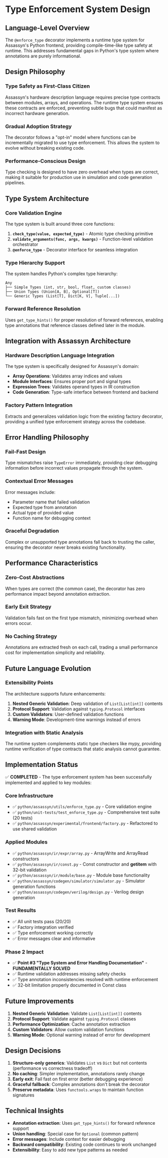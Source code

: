 # Type Enforcement System Design

## Language-Level Overview

The `@enforce_type` decorator implements a runtime type system for Assassyn's Python frontend, providing compile-time-like type safety at runtime. This addresses fundamental gaps in Python's type system where annotations are purely informational.

## Design Philosophy

### Type Safety as First-Class Citizen

Assassyn's hardware description language requires precise type contracts between modules, arrays, and operations. The runtime type system ensures these contracts are enforced, preventing subtle bugs that could manifest as incorrect hardware generation.

### Gradual Adoption Strategy

The decorator follows a "opt-in" model where functions can be incrementally migrated to use type enforcement. This allows the system to evolve without breaking existing code.

### Performance-Conscious Design

Type checking is designed to have zero overhead when types are correct, making it suitable for production use in simulation and code generation pipelines.

## Type System Architecture

### Core Validation Engine

The type system is built around three core functions:

1. **`check_type(value, expected_type)`** - Atomic type checking primitive
2. **`validate_arguments(func, args, kwargs)`** - Function-level validation orchestrator  
3. **`@enforce_type`** - Decorator interface for seamless integration

### Type Hierarchy Support

The system handles Python's complex type hierarchy:

```
Any
├── Simple Types (int, str, bool, float, custom classes)
├── Union Types (Union[A, B], Optional[T])
└── Generic Types (List[T], Dict[K, V], Tuple[...])
```

### Forward Reference Resolution

Uses `get_type_hints()` for proper resolution of forward references, enabling type annotations that reference classes defined later in the module.

## Integration with Assassyn Architecture

### Hardware Description Language Integration

The type system is specifically designed for Assassyn's domain:

- **Array Operations**: Validates array indices and values
- **Module Interfaces**: Ensures proper port and signal types
- **Expression Trees**: Validates operand types in IR construction
- **Code Generation**: Type-safe interface between frontend and backend

### Factory Pattern Integration

Extracts and generalizes validation logic from the existing factory decorator, providing a unified type enforcement strategy across the codebase.

## Error Handling Philosophy

### Fail-Fast Design

Type mismatches raise `TypeError` immediately, providing clear debugging information before incorrect values propagate through the system.

### Contextual Error Messages

Error messages include:
- Parameter name that failed validation
- Expected type from annotation  
- Actual type of provided value
- Function name for debugging context

### Graceful Degradation

Complex or unsupported type annotations fall back to trusting the caller, ensuring the decorator never breaks existing functionality.

## Performance Characteristics

### Zero-Cost Abstractions

When types are correct (the common case), the decorator has zero performance impact beyond annotation extraction.

### Early Exit Strategy

Validation fails fast on the first type mismatch, minimizing overhead when errors occur.

### No Caching Strategy

Annotations are extracted fresh on each call, trading a small performance cost for implementation simplicity and reliability.

## Future Language Evolution

### Extensibility Points

The architecture supports future enhancements:

1. **Nested Generic Validation**: Deep validation of `List[List[int]]` contents
2. **Protocol Support**: Validation against `typing.Protocol` interfaces
3. **Custom Validators**: User-defined validation functions
4. **Warning Mode**: Development-time warnings instead of errors

### Integration with Static Analysis

The runtime system complements static type checkers like mypy, providing runtime verification of type contracts that static analysis cannot guarantee.

## Implementation Status

✅ **COMPLETED** - The type enforcement system has been successfully implemented and applied to key modules:

### Core Infrastructure
- ✅ `python/assassyn/utils/enforce_type.py` - Core validation engine
- ✅ `python/unit-tests/test_enforce_type.py` - Comprehensive test suite (20 tests)
- ✅ `python/assassyn/experimental/frontend/factory.py` - Refactored to use shared validation

### Applied Modules
- ✅ `python/assassyn/ir/expr/array.py` - ArrayWrite and ArrayRead constructors
- ✅ `python/assassyn/ir/const.py` - Const constructor and __getitem__ with 32-bit validation
- ✅ `python/assassyn/ir/module/base.py` - Module base functionality
- ✅ `python/assassyn/codegen/simulator/simulator.py` - Simulator generation functions
- ✅ `python/assassyn/codegen/verilog/design.py` - Verilog design generation

### Test Results
- ✅ All unit tests pass (20/20)
- ✅ Factory integration verified
- ✅ Type enforcement working correctly
- ✅ Error messages clear and informative

### Phase 2 Impact
- ✅ **Point #3 "Type System and Error Handling Documentation"** - **FUNDAMENTALLY SOLVED**
- ✅ Runtime validation addresses missing safety checks
- ✅ Type annotation inconsistencies resolved with runtime enforcement
- ✅ 32-bit limitation properly documented in Const class

## Future Improvements

1. **Nested Generic Validation**: Validate `List[List[int]]` contents
2. **Protocol Support**: Validate against `typing.Protocol` classes
3. **Performance Optimization**: Cache annotation extraction
4. **Custom Validators**: Allow custom validation functions
5. **Warning Mode**: Optional warning instead of error for development

## Design Decisions

1. **Structure-only generics**: Validates `List` vs `Dict` but not contents (performance vs correctness tradeoff)
2. **No caching**: Simpler implementation, annotations rarely change
3. **Early exit**: Fail fast on first error (better debugging experience)
4. **Graceful fallback**: Complex annotations don't break the decorator
5. **Preserve metadata**: Uses `functools.wraps` to maintain function signatures

## Technical Insights

- **Annotation extraction**: Uses `get_type_hints()` for forward reference support
- **Union handling**: Special case for `Optional` (common pattern)
- **Error messages**: Include context for easier debugging
- **Backward compatibility**: Existing code continues to work unchanged
- **Extensibility**: Easy to add new type patterns as needed

